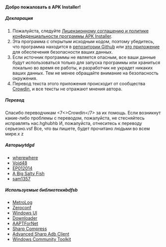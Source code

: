 #### Добро пожаловать в APK Installer!

##### Декларация
1. Пожалуйста, следуйте [Лицензионному соглашению и политике конфиденциальности программы APK Installer](https://github.com/Paving-Base/APK-Installer/blob/main/Privacy.md).
2. Эта программа с открытым исходным кодом, поэтому убедитесь, что программа находится в [репозитории Github](https://github.com/Paving-Base/APK-Installer) или [это приложение](https://www.microsoft.com/store/apps/9P2JFQ43FPPG) для обеспечения безопасности ваших данных.
3. Если источник программы не является опасным, все ваши данные будут использоваться только для запуска программы или храниться локально во время ее работы, и разработчик не украдет никаких ваших данных. Тем не менее обращайте внимание на безопасность окружения.
4. Перевод текста этого приложения происходит от сообщества [Crowdin](https://crowdin.com/project/APKInstaller "Crowdin"), и все тексты не отражают мнения автора.

##### Перевод
Спасибо переводчикам <7<>Crowdin</7> за их помощь. Если возникнут какие-либо проблемы с переводом, пожалуйста, не стесняйтесь исправлять нас.hghubhb И, пожалуйста, отнеситесь к переводу серьезно.vsf Все, что вы пишете, будет прочитано людьми во всем мире.x z

##### Авторыytdgd
- [wherewhere](https://github.com/wherewhere)
- [Void48](https://github.com/Void48)
- [EP012014](https://github.com/EP012014)
- [A Big Salty Fish](https://github.com/bigsaltyfishes)
- [sam1357](https://github.com/sam1357)

##### Используемые библиотекиbdfsb
- [MetroLog](https://github.com/roubachof/MetroLog "MetroLog")
- [Zeroconf](https://github.com/novotnyllc/Zeroconf "Zeroconf")
- [Windows UI](https://github.com/microsoft/microsoft-ui-xaml "Windows UI")
- [Downloader](https://github.com/bezzad/Downloader "Downloader")
- [AAPTForNet](https://github.com/canheo136/QuickLook.Plugin.ApkViewer "AAPTForNet")
- [Sharp Compress](https://github.com/adamhathcock/sharpcompress "Sharp Compress")
- [Advanced Sharp Adb Client](https://github.com/yungd1plomat/AdvancedSharpAdbClient "Advanced Sharp Adb Client")
- [Windows Community Toolkit](https://github.com/CommunityToolkit/WindowsCommunityToolkit "Windows Community Toolkit")
